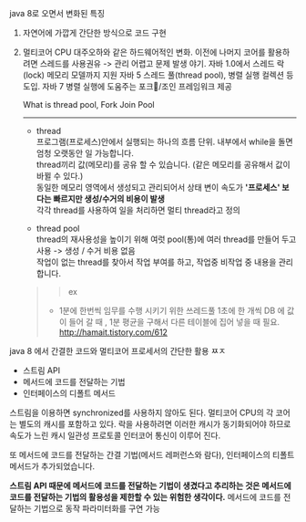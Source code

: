 java 8로 오면서 변화된 특징
1. 자연어에 가깝게 간단한 방식으로 코드 구현
2. 멀티코어 CPU 대주오하와 같은 하드웨어적인 변화.
    이전에 나머지 코어를 활용하려면 스레드를 사용권유 -> 관리 어렵고 문제 발생 야기.
    자바 1.0에서 스레드 락(lock) 메모리 모델까지 지원
    자바 5 스레드 풀(thread pool), 병렬 실행 컬렉션 등 도입.
    자바 7 병렬 실행에 도움주는 포크/조인 프레임워크 제공

    What is thread pool, Fork Join Pool
    ___
    * thread  
    프로그램(프로세스)안에서 실행되는 하나의 흐름 단위. 내부에서 while을 돌면 엄청 오랫동안 일 가능합니다.  
    thread끼리 값(메모리)를 공유 할 수 있습니다. (같은 메모리를 공유해서 값이 바뀔 수 있다.)  
    동일한 메모리 영역에서 생성되고 관리되어서 상태 변이 속도가 **'프로세스' 보다는 빠르지만 생성/수거의 비용이 발생**  
    각각 thread를 사용하여 일을 처리하면 멀티 thread라고 정의
    
    * thread pool  
    thread의 재사용성을 높이기 위해 여럿 pool(통)에 여러 thread를 만들어 두고 사용 -> 생성 / 수거 비용 없음  
    작업이 없는 thread를 찾아서 작업 부여를 하고, 작업중 비작업 중 내용을 관리합니다.

    >>ex
    >* 1분에 한번씩 임무를 수행 시키기 위한 쓰레드풀 
1초에 한 개씩  DB 에 값이 들어 갈 때 , 1분 평균을 구해서 다른 테이블에 집어 넣을 때  필요.
http://hamait.tistory.com/612


java 8 에서 간결한 코드와 멀티코어 프로세서의 간단한 활용
ㅉㅈ
* 스트림 API
* 메서드에 코드를 전달하는 기법
* 인터페이스의 디폴트 메서드

스트림을 이용하면 synchronized를 사용하지 않아도 된다.
멀티코어 CPU의 각 코어는 별도의 캐시를 포함하고 있다. 락을 사용하려면 이러한 캐시가 동기화되어야 하므로 속도가 느린 캐시 일관성 프로토콜 인터코어 통신이 이루어 진다.

또 메서드에 코드를 전달하는 간결 기법(메서드 레퍼런스와 람다), 인터페이스의 티폴트 메서드가 추가되었습니다.

**스트림 API 때문에 메서드에 코드를 전달하는 기법이 생겼다고 추리하는 것은 메서드에 코드를 전달하는 기법의 활용성을 제한할 수 있는 위험한 생각이다.**
메서드에 코드를 전달하는 기법으로 동작 파라미터화를 구연 가능
